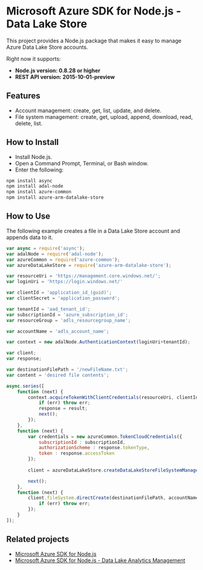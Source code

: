 # Microsoft Azure SDK for Node.js - Data Lake Store

This project provides a Node.js package that makes it easy to manage Azure Data Lake Store accounts.

Right now it supports:

  *  **Node.js version: 0.8.28 or higher**
  *  **REST API version: 2015-10-01-preview**

## Features

- Account management: create, get, list, update, and delete.
- File system management: create, get, upload, append, download, read, delete, list.

## How to Install

- Install Node.js.
- Open a Command Prompt, Terminal, or Bash window.
- Enter the following:
 
```bash
npm install async
npm install adal-node
npm install azure-common
npm install azure-arm-datalake-store
```

## How to Use

The following example creates a file in a Data Lake Store account and appends data to it.

```javascript
var async = require('async');
var adalNode = require('adal-node');
var azureCommon = require('azure-common');
var azureDataLakeStore = require('azure-arm-datalake-store');

var resourceUri = 'https://management.core.windows.net/';
var loginUri = 'https://login.windows.net/'

var clientId = 'application_id_(guid)';
var clientSecret = 'application_password';

var tenantId = 'aad_tenant_id';
var subscriptionId = 'azure_subscription_id';
var resourceGroup = 'adls_resourcegroup_name';

var accountName = 'adls_account_name';

var context = new adalNode.AuthenticationContext(loginUri+tenantId);

var client;
var response;

var destinationFilePath = '/newFileName.txt';
var content = 'desired file contents';

async.series([
    function (next) {
        context.acquireTokenWithClientCredentials(resourceUri, clientId, clientSecret, function(err, result){
            if (err) throw err;
            response = result;
            next();
        });
    },
    function (next) {
        var credentials = new azureCommon.TokenCloudCredentials({
            subscriptionId : subscriptionId,
            authorizationScheme : response.tokenType,
            token : response.accessToken
        });
      
        client = azureDataLakeStore.createDataLakeStoreFileSystemManagementClient(credentials, 'azuredatalakestore.net');

        next();
    },
    function (next) {
        client.fileSystem.directCreate(destinationFilePath, accountName, content, function(err, result){
            if (err) throw err;
        });
    }
]);
```

## Related projects

- [Microsoft Azure SDK for Node.js](https://github.com/azure/azure-sdk-for-node)
- [Microsoft Azure SDK for Node.js - Data Lake Analytics Management](https://github.com/Azure/azure-sdk-for-node/tree/autorest/lib/services/dataLake.Store)